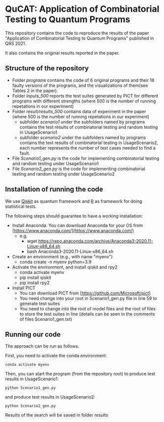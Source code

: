 # QuCAT: Application of Combinatorial Testing to Quantum Programs

This repository contains the code to reproduce the results of the paper "Application of Combinatorial Testing to Quantum Programs" published in QRS 2021.

It also contains the original results reported in the paper.

## Structure of the repository

* Folder *programs* contains the code of 6 original programs and their 18 faulty versions of the programs, and the visualizations of them(see Tables 2 in the paper).
* Folder *inputs_500* reports the test suites generated by PICT for different programs with different strengths (where 500 is the number of running repetations in our experiment)
* Folder *result/results_500* contains data of experiment in the paper (where 500 is the number of running repetations in our experiment)
    * subfolder *scenario1* under the subfolders named by programs contains the test results of combinatorial testing and random testing in UsageScenario1
    * subfolder *scenario2* under the subfolders named by programs contains the test results of combinatorial testing in UsageScenario2, each number represents the number of test cases needed to find a fault. 
* File *Scenario1_gen.py* is the code for implementing combinatorial testing and random testing under UsageScenario1
* File *Scenario2_gen.py* is the code for implementing combinatorial testing and random testing under UsageScenario2

## Installation of running the code
We use [Qiskit](https://qiskit.org/) as quantum framework and [R](https://www.r-project.org/) as framework for doing statistical tests.

The following steps should guarantee to have a working installation:
* Install Anaconda. You can download Anaconda for your OS from [https://www.anaconda.com/](https://www.anaconda.com/)
    * e.g.
        * wget https://repo.anaconda.com/archive/Anaconda3-2020.11-Linux-x86_64.sh
        * bash Anaconda3-2020.11-Linux-x86_64.sh
* Create an environment (e.g., with name "myenv")
    * conda create -n myenv python=3.9
* Activate the environment, and install qiskit and rpy2
    * conda activate myenv
    * pip install qiskit
    * pip install rpy2
* Install PICT
    * You can download PICT from [https://github.com/Microsoft/pict]
    * You need change into your root in Scenario1_gen.py file in line 59 to generate test suites
    * You need to change into the root of model files and the root of files to store the test suites in line  (details can be seen in the comments of files Scenario1_gen.txt)
    
## Running our code

The approach can be run as follows.

First, you need to activate the conda environment:

```
conda activate myenv
```

Then, you can start the program (from the repository root) to produce test results in UsageScenario1:

```
python Scenario1_gen.py
```
and produce test results in UsageScenario2:
```
python Scenario2_gen.py
```



Results of the search will be saved in folder *results*
